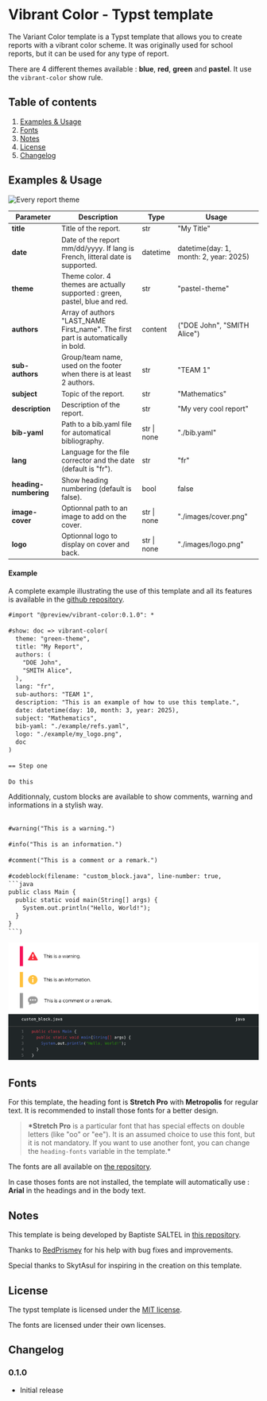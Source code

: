 # Vibrant Color - Typst template

The Variant Color template is a Typst template that allows you to create reports with a vibrant color scheme. It was originally used for school reports, but it can be used for any type of report.

There are 4 different themes available : **blue**, **red**, **green** and **pastel**. It use the `vibrant-color` show rule.

## Table of contents

1. [Examples & Usage](#examples--usage)
1. [Fonts](#fonts)
1. [Notes](#notes)
1. [License](#license)
1. [Changelog](#changelog)

## Examples & Usage

![Every report theme](./thumbnail-colors.png)

| **Parameter**         | **Description**                                                                   | **Type**    | **Usage**                              |
| --------------------- | --------------------------------------------------------------------------------- | ----------- | -------------------------------------- |
| **title**             | Title of the report.                                                              | str         | "My Title"                             |
| **date**              | Date of the report mm/dd/yyyy. If lang is French, litteral date is supported.     | datetime    | datetime(day: 1, month: 2, year: 2025) |
| **theme**             | Theme color. 4 themes are actually supported : green, pastel, blue and red.       | str         | "pastel-theme"                         |
| **authors**           | Array of authors "LAST_NAME First_name". The first part is automatically in bold. | content     | ("DOE John", "SMITH Alice")            |
| **sub-authors**       | Group/team name, used on the footer when there is at least 2 authors.             | str         | "TEAM 1"                               |
| **subject**           | Topic of the report.                                                              | str         | "Mathematics"                          |
| **description**       | Description of the report.                                                        | str         | "My very cool report"                  |
| **bib-yaml**          | Path to a bib.yaml file for automatical bibliography.                             | str \| none | "./bib.yaml"                           |
| **lang**              | Language for the file corrector and the date (default is "fr").                   | str         | "fr"                                   |
| **heading-numbering** | Show heading numbering (default is false).                                        | bool        | false                                  |
| **image-cover**       | Optionnal path to an image to add on the cover.                                   | str \| none | "./images/cover.png"                   |
| **logo**              | Optionnal logo to display on cover and back.                                      | str \| none | "./images/logo.png"                    |

#### Example

A complete example illustrating the use of this template and all its features is available in the [github repository](https://github.com/SHAfoin/shafoin-typst-template/blob/main/example/example.pdf).

```typst
#import "@preview/vibrant-color:0.1.0": *

#show: doc => vibrant-color(
  theme: "green-theme",
  title: "My Report",
  authors: (
    "DOE John",
    "SMITH Alice",
  ),
  lang: "fr",
  sub-authors: "TEAM 1",
  description: "This is an example of how to use this template.",
  date: datetime(day: 10, month: 3, year: 2025),
  subject: "Mathematics",
  bib-yaml: "./example/refs.yaml",
  logo: "./example/my_logo.png",
  doc
)

== Step one

Do this

```

Additionnaly, custom blocks are available to show comments, warning and informations in a stylish way.

````typst

#warning("This is a warning.")

#info("This is an information.")

#comment("This is a comment or a remark.")

#codeblock(filename: "custom_block.java", line-number: true,
```java
public class Main {
  public static void main(String[] args) {
    System.out.println("Hello, World!");
  }
}
```)

````

![Custom blocks](./thumbnail-custom_blocks.png)

## Fonts

For this template, the heading font is **Stretch Pro** with **Metropolis** for regular text. It is recommended to install those fonts for a better design.

> **\*Stretch Pro** is a particular font that has special effects on double letters (like "oo" or "ee"). It is an assumed choice to use this font, but it is not mandatory. If you want to use another font, you can change the `heading-fonts` variable in the template.\*

The fonts are all available on [the repository](https://github.com/SHAfoin/shafoin-typst-template/tree/main/font).

In case thoses fonts are not installed, the template will automatically use : **Arial** in the headings and in the body text.

## Notes

This template is being developed by Baptiste SALTEL in [this repository](https://github.com/SHAfoin/shafoin-typst-template).

Thanks to [RedPrismey](https://github.com/RedPrismey) for his help with bug fixes and improvements.

Special thanks to SkytAsul for inspiring in the creation on this template.

## License

The typst template is licensed under the [MIT license](https://github.com/SHAfoin/shafoin-typst-template/blob/main/LICENSE).

The fonts are licensed under their own licenses.

## Changelog

### 0.1.0

- Initial release
